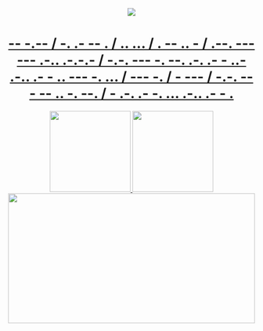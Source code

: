 

<div align="center">
  <a href="https://github.com/emitpool">
      <div><img src='https://github.com/emitpool/emitpool/blob/main/EmitAnimOriginal.gif' target="_blank"><br> </div>
   <h1>-- -.-- / -. .- -- . / .. ... / . -- .. - / .--. --- --- .-.. .-.-.- / -.-. --- -. --. .-. .- - ..- .-.. .- - .. --- -. ... / --- -. / - --- / -.-. --- -- .. -. --. / - .-. .- -. ... .-.. .- - .</h1>


  <img height="165em" src="https://github-readme-stats.vercel.app/api?username=emitpool&show_icons=true&theme=white&include_all_commits=true&count_private=true"/>
  <img height="165em" src="https://github-readme-stats.vercel.app/api/top-langs/?username=emitpool&layout=compact&langs_count=7&theme=white"/>
    <img height="265em" src="https://activity-graph.herokuapp.com/graph?username=emitpool&theme=react-dark&bg_color=00000f&hide_border=true" width="100%"/>


</div>
